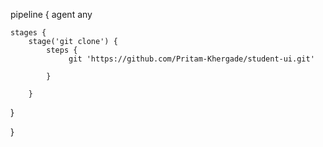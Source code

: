 pipeline {
    agent any

    stages {
        stage('git clone') {
            steps {
                 git 'https://github.com/Pritam-Khergade/student-ui.git'

            }
       
        }
   }      
  
}  
  
  
